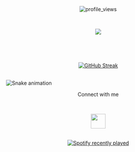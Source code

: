 <br><p align="center">![profile_views](https://komarev.com/ghpvc/?username=your-github-panayotsky-dev&color=blueviolet)</div></p>

<br><p align="center" ><img align="center" src="https://github-readme-stats.vercel.app/api/top-langs/?username=panayotsky-dev&theme=onedark&layout=compact&hide_border=true" /></p></br>

<br><p align="center">[![GitHub Streak](https://streak-stats.demolab.com?user=panayotsky-dev&hide_border=true&border_radius=4&currStreakNum=7BF4FF&dates=7BF4FF&sideNums=DD6138&sideLabels=CCC9D0A2&background=DD272700)](https://git.io/streak-stats)</p></br>
![Snake animation](https://github.com/panayotsky-dev/panayotsky-dev/blob/output/github-contribution-grid-snake.svg)


<p align="center">Connect with me</p>
 

<br><p align="center"><a href=https://www.linkedin.com/in/panayot-petkov/> <img height="40em" src="https://www.mhe-sme.org/wp-content/uploads/2017/12/linkedin-icon.png" /></br>
<br><p align="center">![Spotify recently played](https://spotify-recently-played-readme.vercel.app/api?user=11141040461&count=10)</p></br>
